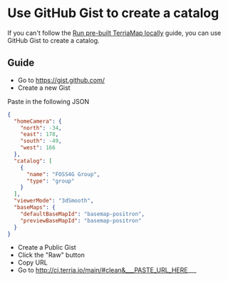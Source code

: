 # Use GitHub Gist to create a catalog

If you can't follow the [Run pre-built TerriaMap locally](run-locally.md) guide, you can use GitHub Gist to create a catalog.

## Guide

- Go to https://gist.github.com/
- Create a new Gist

Paste in the following JSON

```json
{
  "homeCamera": {
    "north": -34,
    "east": 178,
    "south": -49,
    "west": 166
  },
  "catalog": [
    {
      "name": "FOSS4G Group",
      "type": "group"
    }
  ],
  "viewerMode": "3dSmooth",
  "baseMaps": {
    "defaultBaseMapId": "basemap-positron",
    "previewBaseMapId": "basemap-positron"
  }
}
```

- Create a Public Gist
- Click the "Raw" button
- Copy URL
- Go to http://ci.terria.io/main/#clean&___PASTE_URL_HERE___
